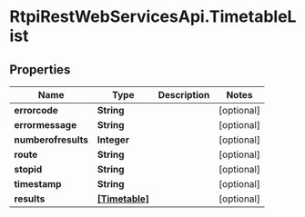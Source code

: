# RtpiRestWebServicesApi.TimetableList

## Properties
Name | Type | Description | Notes
------------ | ------------- | ------------- | -------------
**errorcode** | **String** |  | [optional] 
**errormessage** | **String** |  | [optional] 
**numberofresults** | **Integer** |  | [optional] 
**route** | **String** |  | [optional] 
**stopid** | **String** |  | [optional] 
**timestamp** | **String** |  | [optional] 
**results** | [**[Timetable]**](Timetable.md) |  | [optional] 


